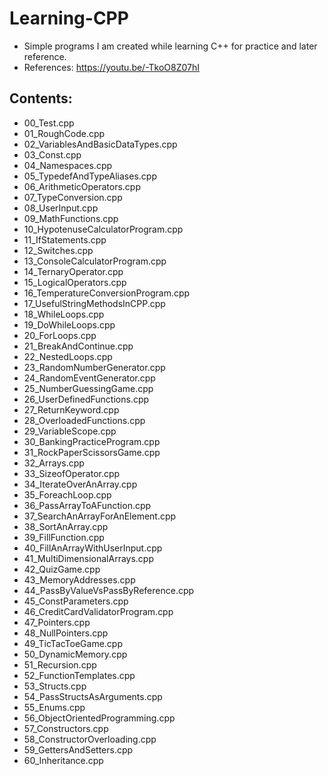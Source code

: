 # Learning-CPP

- Simple programs I am created while learning C++ for practice and later reference.
- References: https://youtu.be/-TkoO8Z07hI 

## Contents:
- 00_Test.cpp
- 01_RoughCode.cpp
- 02_VariablesAndBasicDataTypes.cpp
- 03_Const.cpp
- 04_Namespaces.cpp
- 05_TypedefAndTypeAliases.cpp
- 06_ArithmeticOperators.cpp
- 07_TypeConversion.cpp
- 08_UserInput.cpp
- 09_MathFunctions.cpp
- 10_HypotenuseCalculatorProgram.cpp
- 11_IfStatements.cpp
- 12_Switches.cpp
- 13_ConsoleCalculatorProgram.cpp
- 14_TernaryOperator.cpp
- 15_LogicalOperators.cpp
- 16_TemperatureConversionProgram.cpp
- 17_UsefulStringMethodsInCPP.cpp
- 18_WhileLoops.cpp
- 19_DoWhileLoops.cpp
- 20_ForLoops.cpp
- 21_BreakAndContinue.cpp
- 22_NestedLoops.cpp
- 23_RandomNumberGenerator.cpp
- 24_RandomEventGenerator.cpp
- 25_NumberGuessingGame.cpp
- 26_UserDefinedFunctions.cpp
- 27_ReturnKeyword.cpp
- 28_OverloadedFunctions.cpp
- 29_VariableScope.cpp
- 30_BankingPracticeProgram.cpp
- 31_RockPaperScissorsGame.cpp
- 32_Arrays.cpp
- 33_SizeofOperator.cpp
- 34_IterateOverAnArray.cpp
- 35_ForeachLoop.cpp
- 36_PassArrayToAFunction.cpp
- 37_SearchAnArrayForAnElement.cpp
- 38_SortAnArray.cpp
- 39_FillFunction.cpp
- 40_FillAnArrayWithUserInput.cpp
- 41_MultiDimensionalArrays.cpp
- 42_QuizGame.cpp
- 43_MemoryAddresses.cpp
- 44_PassByValueVsPassByReference.cpp
- 45_ConstParameters.cpp
- 46_CreditCardValidatorProgram.cpp
- 47_Pointers.cpp
- 48_NullPointers.cpp
- 49_TicTacToeGame.cpp
- 50_DynamicMemory.cpp
- 51_Recursion.cpp
- 52_FunctionTemplates.cpp
- 53_Structs.cpp
- 54_PassStructsAsArguments.cpp
- 55_Enums.cpp
- 56_ObjectOrientedProgramming.cpp
- 57_Constructors.cpp
- 58_ConstructorOverloading.cpp
- 59_GettersAndSetters.cpp
- 60_Inheritance.cpp